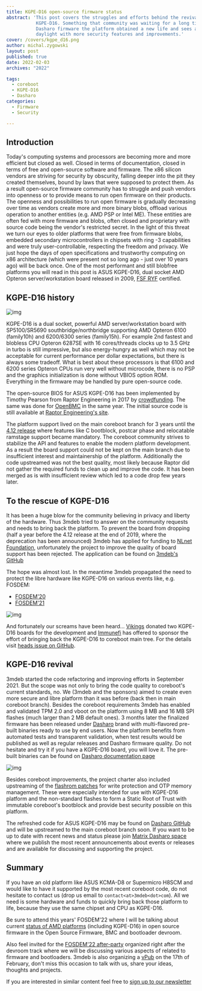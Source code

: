 ```yaml
---
title: KGPE-D16 open-source firmware status
abstract: 'This post covers the struggles and efforts behind the revival of
           KGPE-D16. Something that community was waiting for a long time. With
           Dasharo firmware the platform obtained a new life and sees a new
           daylight with more security features and improvements.'
cover: /covers/kgpe_d16.png
author: michal.zygowski
layout: post
published: true
date: 2022-02-03
archives: "2022"

tags:
  - coreboot
  - KGPE-D16
  - Dasharo
categories:
  - Firmware
  - Security

---
```


## Introduction

Today's computing systems and processors are becoming more and more efficient
but closed as well. Closed in terms of documentation, closed in terms of free
and open-source software and firmware. The x86 silicon vendors are striving for
security by obscurity, falling deeper into the pit they created themselves,
bound by laws that were supposed to protect them. As a result open-source
firmware community has to struggle and push vendors into openness or to provide
means to run open firmware on their products. The openness and possibilities to
run open firmware is gradually decreasing over time as vendors create more and
more binary blobs, offload various operation to another entities (e.g. AMD PSP
or Intel ME). These entities are often fed with more firmware and blobs, often
closed and proprietary with source code being the vendor's restricted secret. In
the light of this threat we turn our eyes to older platforms that were free from
firmware blobs, embedded secondary microcontrollers in chipsets with ring -3
capabilities and were truly user-controllable, respecting the freedom and
privacy. We just hope the days of open specifications and trustworthy computing
on x86 architecture (which were present not so long ago - just over 10 years
ago) will be back once. One of the most performant and still blobfree platforms
you will read in this post is ASUS KGPE-D16, dual socket AMD Opteron
server/workstation board released in 2009, [FSF RYF](https://ryf.fsf.org/)
certified.

## KGPE-D16 history

![img](/img/kgpe_d16.png)

KGPE-D16 is a dual socket, powerful AMD server/workstation board with
SP5100/SR5690 southbridge/northbridge supporting AMD Opteron 6100 (family10h)
and 6200/6300 series (family15h). For example 2nd fastest and blobless CPU
Opteron 6287SE with 16 cores/threads clocks up to 3.5 GHz in turbo is still
impressive, but also energy-hungry as well which may not be acceptable for
current performance per dollar expectations, but there is always some tradeoff.
What is best about these processors is that 6100 and 6200 series Opteron CPUs
run very well without microcode, there is no PSP and the graphics initialization
is done without VBIOS option ROM. Everything in the firmware may be handled by
pure open-source code.

The open-source BIOS for ASUS KGPE-D16 has been implemented by Timothy Pearson
from Raptor Engineering in 2017 by
[crowdfunding](https://review.coreboot.org/q/topic:raptor-asus-kgpe-d16). The
same was done for
[OpenBMC](https://www.raptorengineering.com/coreboot/kgpe-d16-bmc-port-offer.php)
in the same year. The initial source code is still available at
[Raptor Engineering's site](https://www.raptorengineering.com/coreboot/kgpe-d16-bmc-port-status.php).

The platform support lived on the main coreboot branch for 3 years until the
[4.12 release](https://doc.coreboot.org/releases/coreboot-4.12-relnotes.html)
where features like C bootblock, postcar phase and relocatable ramstage support
became mandatory. The coreboot community strives to stabilize the API and
features to enable the modern platform development. As a result the board
support could not be kept on the main branch due to insufficient interest and
maintainership of the platform. Additionally the code upstreamed was not the
best quality, most likely because Raptor did not gather the required funds to
clean up and improve the code. It has been merged as is with insufficient review
which led to a code drop few years later.

## To the rescue of KGPE-D16

It has been a huge blow for the community believing in privacy and liberty of
the hardware. Thus 3mdeb tried to answer on the community requests and needs to
bring back the platform. To prevent the board from dropping (half a year before
the 4.12 release at the end of 2019, where the deprecation has been announced)
3mdeb has applied for funding to [NLnet Foundation](https://nlnet.nl/),
unfortunately the project to improve the quality of board support has been
rejected. The application can be found on
[3mdeb's GitHub](https://github.com/3mdeb/kgpe-osf/blob/master/docs/nlnet-application.md)

The hope was almost lost. In the meantime 3mdeb propagated the need to protect
the libre hardware like KGPE-D16 on various events like, e.g. FOSDEM:

- [FOSDEM'20](https://archive.fosdem.org/2020/schedule/event/coreboot_amd/)
- [FOSDEM'21](https://archive.fosdem.org/2021/schedule/event/firmware_osfsoap2/)

![img](/img/fosdem_logo.png)

And fortunately our screams have been heard... [Vikings](https://vikings.net)
donated two KGPE-D16 boards for the development and [Immunefi](https://immunefi.com/)
has offered to sponsor the effort of bringing back the KGPE-D16 to coreboot main
tree. For the details visit
[heads issue on GitHub](https://github.com/linuxboot/heads/issues/719).

## KGPE-D16 revival

3mdeb started the code refactoring and improving efforts in September 2021. But
the scope was not only to bring the code quality to coreboot's current
standards, no. We (3mdeb and the sponsors) aimed to create even more secure and
libre platform than it was before (back then in main coreboot branch). Besides
the coreboot requirements 3mdeb has enabled and validated TPM 2.0 and vboot on
the platform using 8 MB and 16 MB SPI flashes (much larger than 2 MB default
ones). 3 months later the finalized firmware has been released under
[Dasharo](https://dasharo.com/) brand with multi-flavored pre-built binaries
ready to use by end users. Now the platform benefits from automated tests and
transparent validation, when test results would be published as well as regular
releases and Dasharo firmware quality. Do not hesitate and try it if you have a
KGPE-D16 board, you will love it. The pre-built binaries can be found on
[Dasharo documentation page](https://docs.dasharo.com/variants/asus_kgpe_d16/releases/)

![img](/img/dasharo-sygnet.svg)

Besides coreboot improvements, the project charter also included upstreaming of
the [flashrom patches](https://review.coreboot.org/c/flashrom/+/59713) for write
protection and OTP memory management. These were especially intended for use
with KGPE-D16 platform and the non-standard flashes to form a Static Root of
Trust with immutable coreboot's bootblock and provide best security possible on
this platform.

The refreshed code for ASUS KGPE-D16 may be found on
[Dasharo GitHub](https://github.com/Dasharo/coreboot/tree/asus_kgpe-d16/develop)
and will be upstreamed to the main coreboot branch soon. If you want to be up to
date with recent news and status please join
[Matrix Dasharo space](https://matrix.to/#/#dasharo:matrix.org) where we publish
the most recent announcements about events or releases and are available for
discussing and supporting the project.

## Summary

If you have an old platform like ASUS KCMA-D8 or Supermicro H8SCM and would like
to have it supported by the most recent coreboot code, do not hesitate to
contact us (drop us email to `contact<at>3mdeb<dot>com`). All we need is some
hardware and funds to quickly bring back those platform to life, because they
use the same chipset and CPU as KGPE-D16.

Be sure to attend this years' FOSDEM'22 where I will be talking about current
[status of AMD platforms](https://fosdem.org/2022/schedule/event/osf_on_amd_3rd/)
(including KGPE-D16) in open source firmware in the Open Source Firmware, BMC
and bootloader devroom.

Also feel invited for the
[FOSDEM'22 after-party](https://3mdeb.com/events/#fosdem-22) organized right
after the devroom track where we will be discussing various aspects of related
to firmware and bootloaders. 3mdeb is also organizing a
[vPub](https://vpub.dasharo.com) on the 17th of February, don't miss this
occasion to talk with us, share your ideas, thoughts and projects.

If you are interested in similar content feel free to
[sign up to our newsletter](https://3mdeb.com/subscribe/3mdeb_newsletter.html)
